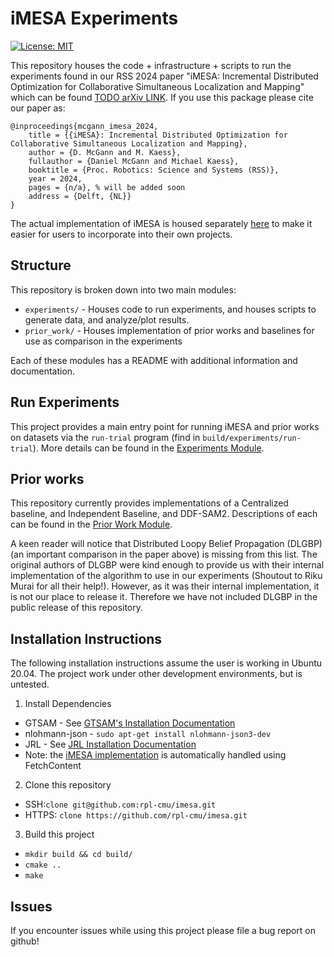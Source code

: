 # iMESA Experiments
[![License: MIT](https://img.shields.io/badge/License-MIT-yellow.svg)](https://opensource.org/licenses/MIT) 

This repository houses the code + infrastructure + scripts to run the experiments found in our RSS 2024 paper "iMESA: Incremental Distributed Optimization for Collaborative Simultaneous Localization and Mapping" which can be found [TODO arXiv LINK](). If you use this package please cite our paper as:

```
@inproceedings{mcgann_imesa_2024, 
    title = {{iMESA}: Incremental Distributed Optimization for Collaborative Simultaneous Localization and Mapping},
    author = {D. McGann and M. Kaess},
    fullauthor = {Daniel McGann and Michael Kaess},
    booktitle = {Proc. Robotics: Science and Systems (RSS)},
    year = 2024,
    pages = {n/a}, % will be added soon
    address = {Delft, {NL}}
}
```

The actual implementation of iMESA is housed separately [here](https://github.com/rpl-cmu/imesa) to make it easier for users to incorporate into their own projects.

## Structure
This repository is broken down into two main modules:
* `experiments/` - Houses code to run experiments, and houses scripts to generate data, and analyze/plot results.
* `prior_work/` - Houses implementation of prior works and baselines for use as comparison in the experiments

Each of these modules has a README with additional information and documentation.

## Run Experiments
This project provides a main entry point for running iMESA and prior works on datasets via the `run-trial` program (find in `build/experiments/run-trial`). More details can be found in the [Experiments Module](./experiments/README.md).

## Prior works

This repository currently provides implementations of a Centralized baseline, and Independent Baseline, and DDF-SAM2. Descriptions of each can be found in the [Prior Work Module](./prior_work/README.md).

A keen reader will notice that Distributed Loopy Belief Propagation (DLGBP) (an important comparison in the paper above) is missing from this list. The original authors of DLGBP were kind enough to provide us with their internal implementation of the algorithm to use in our experiments (Shoutout to Riku Murai for all their help!). However, as it was their internal implementation, it is not our place to release it. Therefore we have not included DLGBP in the public release of this repository.

## Installation Instructions

The following installation instructions assume the user is working in Ubuntu 20.04. The project work under other development environments, but is untested.

1. Install Dependencies
  * GTSAM - See [GTSAM's Installation Documentation](https://github.com/borglab/gtsam/tree/develop?tab=readme-ov-file#quickstart)
  * nlohmann-json - `sudo apt-get install nlohmann-json3-dev`
  * JRL - See [JRL Installation Documentation](https://github.com/DanMcGann/jrl/blob/main/LIBRARY.md#install-instructions)
  * Note: the [iMESA implementation](https://github.com/rpl-cmu/imesa) is automatically handled using FetchContent
2. Clone this repository
  * SSH:`clone git@github.com:rpl-cmu/imesa.git`
  * HTTPS: `clone https://github.com/rpl-cmu/imesa.git`
3. Build this project
  * `mkdir build && cd build/`
  * `cmake ..`
  * `make`

## Issues
If you encounter issues while using this project please file a bug report on github!
